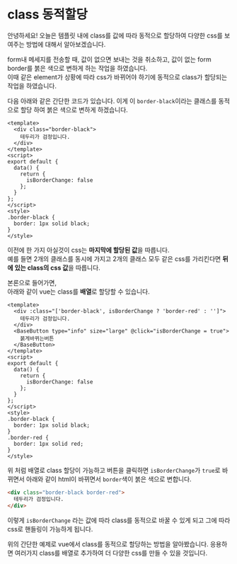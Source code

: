 # class 동적할당

안녕하세요! 오늘은 템플릿 내에 class를 값에 따라 동적으로 할당하여 다양한 css를 보여주는 방법에 대해서 알아보겠습니다.

form내 메세지를 전송할 때, 값이 없으면 보내는 것을 취소하고, 값이 없는 form border를 붉은 색으로 변하게 하는 작업을 하였습니다.<br>
이때 같은 element가 상황에 따라 css가 바뀌어야 하기에 동적으로 class가 할당되는 작업을 하였습니다.

다음 아래와 같은 간단한 코드가 있습니다. 이게 이 `border-black`이라는 클래스를 동적으로 할당 하여 붉은 색으로 변하게 하겠습니다.<br>

```vue
<template>
  <div class="border-black">
    테두리가 검정입니다.
  </div>
</template>
<script>
export default {
  data() {
    return {
      isBorderChange: false
    };
  }
};
</script>
<style>
.border-black {
  border: 1px solid black;
}
</style>
```

이전에 한 가지 아실것이 css는 **마지막에 할당된 값**을 따릅니다.<br>
예를 들면 2개의 클래스를 동시에 가지고 2개의 클래스 모두 같은 css를 가리킨다면 **뒤에 있는 class의 css 값**을 따릅니다.

본론으로 들어가면,<br>
아래와 같이 vue는 class를 **배열**로 할당할 수 있습니다.

```vue
<template>
  <div :class="['border-black', isBorderChange ? 'border-red' : '']">
    테두리가 검정입니다.
  </div>
  <BaseButton type="info" size="large" @click="isBorderChange = true">
    붉게바뀌는버튼
  </BaseButton>
</template>
<script>
export default {
  data() {
    return {
      isBorderChange: false
    };
  }
};
</script>
<style>
.border-black {
  border: 1px solid black;
}
.border-red {
  border: 1px solid red;
}
</style>
```
위 처럼 배열로 class 할당이 가능하고 버튼을 클릭하면 `isBorderChange`가 `true`로 바뀌면서 아래와 같이 html이 바뀌면서 `border`색이 붉은 색으로 변합니다.

```html
<div class="border-black border-red">
  테두리가 검정입니다.
</div>
```

이렇게 `isBorderChange` 라는 값에 따라 class를 동적으로 바꿀 수 있게 되고 그에 따라 css로 핸들링이 가능하게 됩니다.

위의 간단한 예제로 vue에서 class를 동적으로 할당하는 방법을 알아봤습니다.
응용하면 여러가지 class를 배열로 추가하여 더 다양한 css를 만들 수 있을 것입니다.
